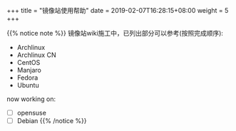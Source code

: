 +++
title = "镜像站使用帮助"
date =  2019-02-07T16:28:15+08:00
weight = 5
+++

{{% notice note %}}
镜像站wiki施工中，已列出部分可以参考(按照完成顺序):

- Archlinux
- Archlinux CN
- CentOS
- Manjaro
- Fedora
- Ubuntu
 
 now working on:
- [ ] opensuse
- [ ] Debian
{{% /notice %}}
